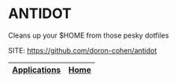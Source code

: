 # ANTIDOT

 Cleans up your $HOME from those pesky dotfiles

 SITE: https://github.com/doron-cohen/antidot

 | [Applications](https://portable-linux-apps.github.io/apps.html) | [Home](https://portable-linux-apps.github.io)
 | --- | --- |
